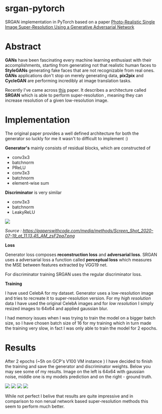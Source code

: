 # srgan-pytorch
SRGAN implementation in PyTorch based on a paper <a href='https://arxiv.org/pdf/1609.04802.pdf'>Photo-Realistic Single Image Super-Resolution Using a Generative Adversarial Network
</a>

# Abstract
**GANs** have been fascinating every machine learning enthusiast with their accomplishments, starting from generating not that realistic human faces to **StyleGANs** 
generating fake faces that are not recognizable from real ones. **GANs** applications don't stop on merely generating data, **pix2pix** and **CycleGAN** are performing
incredibly at image translation tasks. 

Recently I've came across <a href='https://arxiv.org/pdf/1609.04802.pdf'>this</a> paper. It describes a architecture called **SRGAN** which is able to perform super-resolution
, meaning they can increase resolution of a given low-resolution image.

# Implementation

The original paper provides a well defined architecture for both the generator so luckly for me it wasn't to difficult to implement :)

**Generator's** mainly consists of residual blocks, which are constructed of 
* conv3x3 
* batchnorm 
* PReLU 
* conv3x3 
* batchnorm 
* element-wise sum

**Discriminator** is very similar

* conv3x3
* batchnorm
* LeakyReLU

<img src='https://paperswithcode.com/media/methods/Screen_Shot_2020-07-19_at_11.13.45_AM_zsF2pa7.png'>

<i>Source : https://paperswithcode.com/media/methods/Screen_Shot_2020-07-19_at_11.13.45_AM_zsF2pa7.png</i>

**Loss**

Generator loss composes **reconstruction loss** and **adversarial loss**. SRGAN uses a adversarial loss a function called **perceptual loss** which measures the 
MSE between features extracted by VGG19 net.

For discriminator training SRGAN uses the regular discriminator loss.

**Training**

I have used CelebA for my dataset. Generator uses a low-resolution image and tries to recreate it to super-resolution version. For my *high resolution* data 
I have used the original CelebA images and for *low resolution* I simply resized images to 64x64 and applied gaussian blur. 

I had memory issues when I was trying to train the model on a bigger batch size, so I have chosen batch size of 16 for my training which in turn made the training
very slow, in fact I was only able to train the model for 2 epochs.

# Results

After 2 epochs (~5h on GCP's V100 VM instance ) I have decided to finish the training and save the generator and discriminator weights. Below you may see some of
my results. Image on the left is 64x64 with gaussian noise, middle one is my models prediction and on the right - ground truth.

<img src='https://github.com/ty-on-h12/srgan-pytorch/blob/master/generated__data/1.png'>
<img src='https://github.com/ty-on-h12/srgan-pytorch/blob/master/generated__data/2.png'>
<img src='https://github.com/ty-on-h12/srgan-pytorch/blob/master/generated__data/3.png'>
<img src='https://github.com/ty-on-h12/srgan-pytorch/blob/master/generated__data/4.png'>

While not perfect I belive that results are quite impressive and in comparison to non nerual network based super-resolution methods this seem to perform much better.

